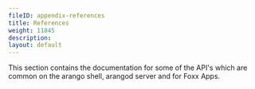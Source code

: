 ```yaml
---
fileID: appendix-references
title: References
weight: 11845
description: 
layout: default
---
```

This section contains the documentation for some of the API's which are common on the
arango shell, arangod server and for Foxx Apps.
